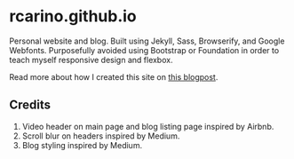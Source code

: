 rcarino.github.io
=================
Personal website and blog. Built using Jekyll, Sass, Browserify, and Google Webfonts. Purposefully avoided using Bootstrap or Foundation
in order to teach myself responsive design and flexbox.

Read more about how I created this site on [this blogpost](http://www.shaboyrayz.com/technical-writeup/2014/12/07/site_reboot.html).

Credits
---------
1. Video header on main page and blog listing page inspired by Airbnb.
2. Scroll blur on headers inspired by Medium.
3. Blog styling inspired by Medium.